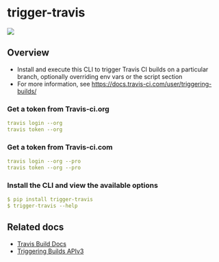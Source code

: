 # trigger-travis
![](https://cdn.travis-ci.com/images/logos/TravisCI-Mascot-1-20feeadb48fc2492ba741d89cb5a5c8a.png)

## Overview
* Install and execute this CLI to trigger Travis CI builds on a particular branch, optionally overriding env vars or the script section
* For more information, see https://docs.travis-ci.com/user/triggering-builds/

### Get a token from Travis-ci.org 
```yaml
travis login --org
travis token --org
```

### Get a token from Travis-ci.com
```yaml
travis login --org --pro
travis token --org --pro
```

### Install the CLI and view the available options
```yaml
$ pip install trigger-travis
$ trigger-travis --help
```

## Related docs
* [Travis Build Docs](https://docs.travis-ci.com/user/customizing-the-build)
* [Triggering Builds APIv3](https://docs.travis-ci.com/user/triggering-builds/)
